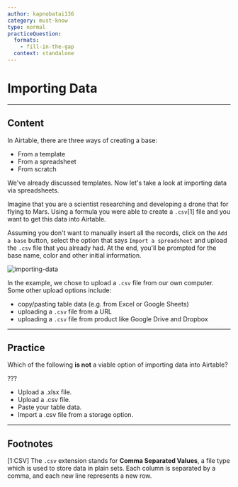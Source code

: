 ```yaml
---
author: kapnobatai136
category: must-know
type: normal
practiceQuestion:
  formats:
    - fill-in-the-gap
  context: standalone
---
```


# Importing Data


---

## Content

In Airtable, there are three ways of creating a base:

- From a template
- From a spreadsheet
- From scratch

We've already discussed templates. Now let's take a look at importing data via spreadsheets. 

Imagine that you are a scientist researching and developing a drone that for flying to Mars. Using a formula you were able to create a `.csv`[1] file and you want to get this data into Airtable.

Assuming you don't want to manually insert all the records, click on the `Add a base` button, select the option that says `Import a spreadsheet` and upload the `.csv` file that you already had. At the end, you'll be prompted for the base name, color and other initial information.

![importing-data](https://img.enkipro.com/3bae585fd8588d316740db39095dce9a.gif)

In the example, we chose to upload a `.csv` file from our own computer. Some other upload options include:

- copy/pasting table data (e.g. from Excel or Google Sheets)
- uploading a `.csv` file from a URL
- uploading a `.csv` file from product like Google Drive and Dropbox


---

## Practice

Which of the following **is not** a viable option of importing data into Airtable?

???

- Upload a .xlsx file.
- Upload a .csv file.
- Paste your table data.
- Import a .csv file from a storage option.


---

## Footnotes

[1:CSV]
The `.csv` extension stands for **Comma Separated Values**, a file type which is used to store data in plain sets. Each column is separated by a comma, and each new line represents a new row.
